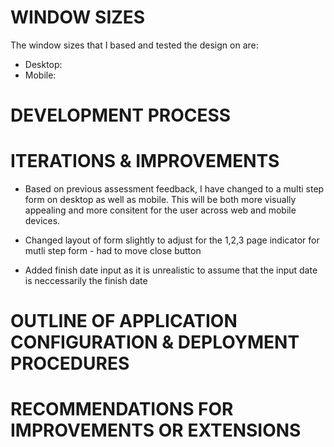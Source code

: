 # WINDOW SIZES
The window sizes that I based and tested  the design on are: 
* Desktop: 
* Mobile:

# DEVELOPMENT PROCESS

# ITERATIONS & IMPROVEMENTS 

* Based on previous assessment feedback, I have changed to a multi step form on desktop as well as mobile. This will be both more visually appealing and more consitent for the user across web and mobile devices.  


* Changed layout of form slightly to adjust for the 1,2,3 page indicator for mutli step form - had to move close button 

* Added finish date input as it is unrealistic to assume that the input date is neccessarily the finish date

# OUTLINE OF APPLICATION CONFIGURATION & DEPLOYMENT PROCEDURES 


# RECOMMENDATIONS FOR IMPROVEMENTS OR EXTENSIONS

